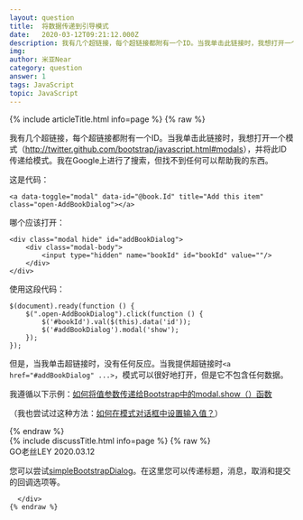 ```yaml
---
layout: question
title:  将数据传递到引导模式
date:   2020-03-12T09:21:12.000Z
description: 我有几个超链接，每个超链接都附有一个ID。当我单击此链接时，我想打开一个模式（http //twitter.github.com/bootstrap/ja...
img: 
author: 米亚Near
category: question
answer: 1
tags: JavaScript
topic: JavaScript
---
```

<div class="article-root">
  <div class="article">
    {% include articleTitle.html info=page %}
    {% raw %}
    <div class="article-content"><p><font style="vertical-align: inherit;"><font style="vertical-align: inherit;">我有几个超链接，每个超链接都附有一个ID。</font><font style="vertical-align: inherit;">当我单击此链接时，我想打开一个模式（</font></font><a href="http://twitter.github.com/bootstrap/javascript.html#modals" rel="noreferrer"><font style="vertical-align: inherit;"><font style="vertical-align: inherit;">http://twitter.github.com/bootstrap/javascript.html#modals</font></font></a><font style="vertical-align: inherit;"><font style="vertical-align: inherit;">），并将此ID传递给模式。</font><font style="vertical-align: inherit;">我在Google上进行了搜索，但找不到任何可以帮助我的东西。</font></font></p>

<p><font style="vertical-align: inherit;"><font style="vertical-align: inherit;">这是代码：</font></font></p>

<pre><code>&lt;a data-toggle="modal" data-id="@book.Id" title="Add this item" class="open-AddBookDialog"&gt;&lt;/a&gt;
</code></pre>

<p><font style="vertical-align: inherit;"><font style="vertical-align: inherit;">哪个应该打开：</font></font></p>

<pre><code>&lt;div class="modal hide" id="addBookDialog"&gt;<font></font>
    &lt;div class="modal-body"&gt;<font></font>
        &lt;input type="hidden" name="bookId" id="bookId" value=""/&gt;<font></font>
    &lt;/div&gt;<font></font>
&lt;/div&gt;<font></font>
</code></pre>

<p><font style="vertical-align: inherit;"><font style="vertical-align: inherit;">使用这段代码：    </font></font></p>

<pre><code>$(document).ready(function () {<font></font>
    $(".open-AddBookDialog").click(function () {<font></font>
        $('#bookId').val($(this).data('id'));<font></font>
        $('#addBookDialog').modal('show');<font></font>
    });<font></font>
});<font></font>
</code></pre>

<p><font style="vertical-align: inherit;"><font style="vertical-align: inherit;">但是，当我单击超链接时，没有任何反应。</font><font style="vertical-align: inherit;">当我提供超链接时</font></font><code>&lt;a href="#addBookDialog" ...&gt;</code><font style="vertical-align: inherit;"><font style="vertical-align: inherit;">，模式可以很好地打开，但是它不包含任何数据。</font></font></p>

<p><font style="vertical-align: inherit;"><font style="vertical-align: inherit;">我遵循以下示例：</font></font><a href="https://stackoverflow.com/questions/10379624/how-to-pass-values-arguments-to-modal-show-function-in-twitter-bootstrat"><font style="vertical-align: inherit;"><font style="vertical-align: inherit;">如何将值参数传递给Bootstrap中的modal.show（）函数</font></font></a></p>

<p><font style="vertical-align: inherit;"><font style="vertical-align: inherit;">（我也尝试过这种方法：</font></font><a href="https://stackoverflow.com/questions/7845866/how-to-set-the-input-value-in-a-modal-dialogue"><font style="vertical-align: inherit;"><font style="vertical-align: inherit;">如何在模式对话框中设置输入值？</font></font></a><font style="vertical-align: inherit;"><font style="vertical-align: inherit;">）</font></font></p></div>
    {% endraw %}
  </div>

  <div class="discuss-wrapper">
    {% include discussTitle.html info=page %}
    {% raw %}
    <div class="discuss-item">
        <div class="discuss-parent">
          <div class="discuss-meta">
            <span class="discuss-user">GO老丝LEY</span>
            <span class="discuss-time">2020.03.12</span>
          </div>
          <div class="discuss-comment"><p><font style="vertical-align: inherit;"><font style="vertical-align: inherit;">您可以尝试</font></font><a href="https://github.com/ovaqlab/simpleDialog" rel="nofollow noreferrer"><font style="vertical-align: inherit;"><font style="vertical-align: inherit;">simpleBootstrapDialog</font></font></a><font style="vertical-align: inherit;"><font style="vertical-align: inherit;">。</font><font style="vertical-align: inherit;">在这里您可以传递标题，消息，取消和提交的回调选项等。</font></font></p></div>
        </div>
        
      </div>
    {% endraw %}
  </div>
<div>
